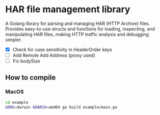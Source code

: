 # HAR file management library

A Golang library for parsing and managing HAR (HTTP Archive) files. Provides easy-to-use structs and functions for loading, inspecting, and manipulating HAR files, making HTTP traffic analysis and debugging simpler.

- [X] Check for case sensitivity in HeaderOrder keys
- [ ] Add Remote Add Address (proxy used)
- [ ] Fix bodySize

## How to compile

### MacOS

```bash
cd example
GOOS=darwin GOARCH=amd64 go build example/main.go
```
